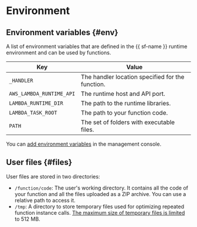 # Environment

## Environment variables {#env}

A list of environment variables that are defined in the {{ sf-name }} runtime environment and can be used by functions.

| Key | Value |
| ---- | ---- |
| `_HANDLER` | The handler location specified for the function. |
| `AWS_LAMBDA_RUNTIME_API` | The runtime host and API port. |
| `LAMBDA_RUNTIME_DIR` | The path to the runtime libraries. |
| `LAMBDA_TASK_ROOT` | The path to your function code. |
| `PATH` | The set of folders with executable files. |

You can [add environment variables](../../operations/function/version-manage.md#version-env) in the management console.

## User files {#files}

User files are stored in two directories:

- `/function/code`: The user's working directory. It contains all the code of your function and all the files uploaded as a ZIP archive. You can use a relative path to access it.
- `/tmp`: A directory to store temporary files used for optimizing repeated function instance calls. [The maximum size of temporary files is limited](../limits.md#limits) to 512 MB.

